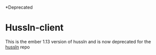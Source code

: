 *Deprecated
# Hussln-client

This is the ember 1.13 version of hussln and is now deprecated for the [hussln](https://github.com/bdougie/hussln) repo
